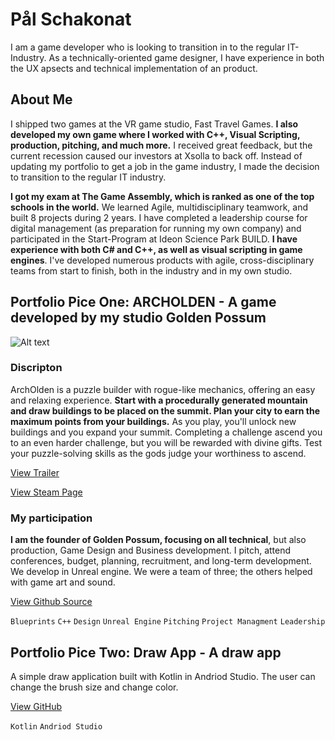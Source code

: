 # Pål Schakonat 

I am a game developer who is looking to transition in to the regular IT-Industry. As a technically-oriented game designer, I have experience in both the UX apsects and technical implementation of an product.

## About Me

I shipped two games at the VR game studio, Fast Travel Games. **I also developed my own game where I worked with C++, Visual Scripting, production, pitching, and much more.** I received great feedback, but the current recession caused our investors at Xsolla to back off. Instead of updating my portfolio to get a job in the game industry, I made the decision to transition to the regular IT industry.</p>

**I got my exam at The Game Assembly, which is ranked as one of the top schools in the world.** We learned Agile, multidisciplinary teamwork, and built 8 projects during 2 years. I have completed a leadership course for digital management (as preparation for running my own company) and participated in the Start-Program at Ideon Science Park BUILD. **I have experience with both C# and C++, as well as visual scripting in game engines**. I've developed numerous products with agile, cross-disciplinary teams from start to finish, both in the industry and in my own studio.</p>

## Portfolio Pice One: ARCHOLDEN - A game developed by my studio Golden Possum 

![Alt text](https://img.itch.zone/aW1nLzExMzA0Nzg3LmpwZw==/original/jAtj4b.jpg)

### Discripton

ArchOlden is a puzzle builder with rogue-like mechanics, offering an easy and relaxing experience. **Start with a procedurally generated mountain and draw buildings to be placed on the summit. Plan your city to earn the maximum points from your buildings.** As you play, you'll unlock new buildings and you expand your summit. Completing a challenge ascend you to an even harder challenge, but you will be rewarded with divine gifts. Test your puzzle-solving skills as the gods judge your worthiness to ascend. 

[View Trailer](https://www.youtube.com/watch?v=zg6GeZ8eiUg&feature=youtu.be)

[View Steam Page](https://store.steampowered.com/app/2195520/ArchOlden/)



### My participation

**I am the founder of Golden Possum, focusing on all technical**, but also production, Game Design and Business development. I pitch, attend conferences, budget, planning, recruitment, and long-term development. We develop in Unreal engine. We were a team of three; the others helped with game art and sound. 

[View Github Source](https://github.com/Loamasa/ArchOlden/tree/179bc605a70ac4f2fcc16e898d8166bd8e436389/Source/Mountaineers)

`Blueprints` `C++` `Design` `Unreal Engine` `Pitching` `Project Managment` `Leadership` 


## Portfolio Pice Two: Draw App - A draw app

A simple draw application built with Kotlin in Andriod Studio. The user can change the brush size and change color.

[View GitHub](https://github.com/Loamasa/DrawApplication)

`Kotlin` `Andriod Studio`
